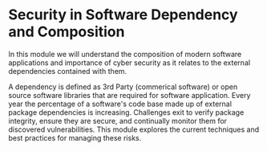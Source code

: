# Security in Software Dependency and Composition

In this module we will understand the composition of modern software applications and importance of cyber security as it relates to the external dependencies contained with them.  

A dependency is defined as 3rd Party (commerical software)
or open source software libraries that are required for software application.  Every year the percentage of a software's code base made up of external package dependencies is increasing.  Challenges exit to verify package integrity, ensure they are secure, and continually monitor them for discovered vulnerabilities.  This module explores the current techniques and best practices for managing these risks.
